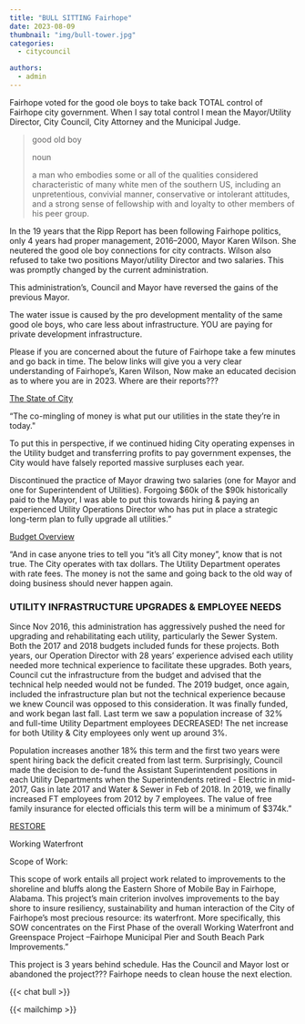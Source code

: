 ```yaml
---
title: "BULL SITTING Fairhope"
date: 2023-08-09
thumbnail: "img/bull-tower.jpg"
categories: 
  - citycouncil

authors: 
  - admin
---
```


Fairhope voted for the good ole boys to take back TOTAL control of Fairhope city government. When I say total control I mean the Mayor/Utility Director, City Council, City Attorney and the Municipal Judge.


>good old boy
>
>noun
>
>a man who embodies some or all of the qualities considered characteristic of many white men of the southern US, including an unpretentious, convivial manner, conservative or intolerant attitudes, and a strong sense of fellowship with and loyalty to other members of his peer group.


In the 19 years that the Ripp Report has been following Fairhope politics, only 4 years had proper management, 2016–2000, Mayor Karen Wilson. She neutered the good ole boy connections for city contracts. Wilson also refused to take two positions Mayor/utility Director and two salaries. This was promptly changed by the current administration.


This administration’s, Council and Mayor have reversed the gains of the previous Mayor.


The water issue is caused by the pro development mentality of the same good ole boys, who care less about infrastructure. YOU are paying for private development infrastructure.


Please if you are concerned about the future of Fairhope take a few minutes and go back in time. The below links will give you a very clear understanding of Fairhope’s, Karen Wilson, Now make an educated decision as to where you are in 2023. Where are their reports???

<a href=https://rippreport.com/p/state-of-the-city.pdf>The State of City</a>

“The co-mingling of money is what put our utilities in the state they’re in today."


To put this in perspective, if we continued hiding City operating expenses in the Utility budget and transferring profits to pay government expenses, the City would have falsely reported massive surpluses each year.

Discontinued the practice of Mayor drawing two salaries (one for Mayor and one for Superintendent of Utilities). Forgoing $60k of the $90k historically paid to the Mayor, I was able to put this towards hiring & paying an experienced Utility Operations Director who has put in
place a strategic long-term plan to fully upgrade all utilities.”


<a href=https://rippreport.com/p/budget.pdf>Budget Overview</a>

“And in case anyone tries to tell you “it’s all City money”, know that is not true.  The City operates with tax dollars. The Utility Department operates with rate fees.  The money is not
the same and going back to the old way of doing business should never happen again.


### UTILITY INFRASTRUCTURE UPGRADES &amp; EMPLOYEE NEEDS

Since Nov 2016, this administration has aggressively pushed the need for upgrading and rehabilitating each utility, particularly the Sewer System. Both the 2017 and 2018 budgets
included funds for these projects. Both years, our Operation Director with 28 years’ experience advised each utility needed more technical experience to facilitate these upgrades. Both years, Council cut the infrastructure from the budget and advised that the technical help needed would not be funded. The 2019 budget, once again, included the
infrastructure plan but not the technical experience because we knew Council was opposed to this consideration. It was finally funded, and work began last fall. Last term we saw a population increase of 32% and full-time Utility Department employees
DECREASED! The net increase for both Utility &amp; City employees only went up around 3%.

Population increases another 18% this term and the first two years were spent hiring back the deficit created from last term. Surprisingly, Council made the decision to de-fund the
Assistant Superintendent positions in each Utility Departments when the Superintendents retired - Electric in mid-2017, Gas in late 2017 and Water &amp; Sewer in Feb of 2018. In 2019, we finally increased FT employees from 2012 by 7 employees.
The value of free family insurance for elected officials this term will be a minimum of $374k.”

<a href=https://rippreport.com/p/restore.pdf>RESTORE</a>

Working Waterfront

Scope of Work:

This scope of work entails all project work related to improvements to the shoreline and bluffs along the Eastern Shore of Mobile Bay in Fairhope, Alabama. This project’s main criterion involves improvements
to the bay shore to insure resiliency, sustainability and human interaction of the City of Fairhope’s most precious resource: its waterfront. More specifically, this SOW concentrates on the First Phase of the overall Working Waterfront and Greenspace Project –Fairhope Municipal Pier and South Beach Park Improvements.”

This project is 3 years behind schedule. Has the Council and Mayor lost or abandoned the project??? Fairhope needs to clean house the next election.

{{< chat bull >}}

{{< mailchimp >}}
